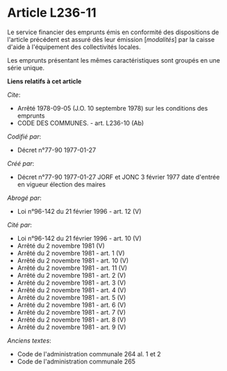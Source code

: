 # Article L236-11

Le service financier des emprunts émis en conformité des dispositions de l'article précédent est assuré dès leur émission
[*modalités*] par la caisse d'aide à l'équipement des collectivités locales. 

Les emprunts présentant les mêmes caractéristiques sont groupés en une série unique.

**Liens relatifs à cet article**

_Cite_:

  - Arrêté 1978-09-05 (J.O. 10 septembre 1978) sur les conditions des emprunts
  - CODE DES COMMUNES. - art. L236-10 (Ab)

_Codifié par_:

  - Décret n°77-90 1977-01-27

_Créé par_:

  - Décret n°77-90 1977-01-27 JORF et JONC 3 février 1977 date d'entrée en vigueur élection des maires

_Abrogé par_:

  - Loi n°96-142 du 21 février 1996 - art. 12 (V)

_Cité par_:

  - Loi n°96-142 du 21 février 1996 - art. 10 (V)
  - Arrêté du 2 novembre 1981 (V)
  - Arrêté du 2 novembre 1981 - art. 1 (V)
  - Arrêté du 2 novembre 1981 - art. 10 (V)
  - Arrêté du 2 novembre 1981 - art. 11 (V)
  - Arrêté du 2 novembre 1981 - art. 2 (V)
  - Arrêté du 2 novembre 1981 - art. 3 (V)
  - Arrêté du 2 novembre 1981 - art. 4 (V)
  - Arrêté du 2 novembre 1981 - art. 5 (V)
  - Arrêté du 2 novembre 1981 - art. 6 (V)
  - Arrêté du 2 novembre 1981 - art. 7 (V)
  - Arrêté du 2 novembre 1981 - art. 8 (V)
  - Arrêté du 2 novembre 1981 - art. 9 (V)

_Anciens textes_:

  - Code de l'administration communale 264 al. 1 et 2
  - Code de l'administration communale 265
